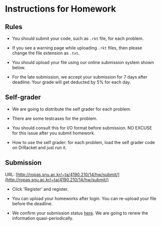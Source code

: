 # Instructions for Homework #

## Rules ##

* You should submit your code, such as `.rkt` file, for each problem.

* If you see a warning page while uploading `.rkt` files, then please change the file extension as `.txt`.

* You should upload your file using our online submission system shown below.

* For the late submission, we accept your submission for 7 days after deadline. Your grade will get deducted by 5% for each day.

## Self-grader ##

* We are going to distribute the self grader for each problem.

* There are some testcases for the problem.

* You should consult this for I/O format before submission. NO EXCUSE for this issue after you submit homework.

* How to use the self grader: for each problem, load the self grader code on DrRacket and just run it.

## Submission ##

URL: [http://ropas.snu.ac.kr/~ta/4190.210/14/hw/submit/](http://ropas.snu.ac.kr/~ta/4190.210/14/hw/submit/)

* Click 'Register' and register.

* You can upload your homeworks after login. You can re-upload your file before the deadline.

* We confirm your submission status [here](https://docs.google.com/spreadsheets/d/1U6o1kiyhlzTgWHpwbanHYmWH0E7GZ2snLfczqxtJZaM/pubhtml). We are going to renew the information quasi-periodically.
